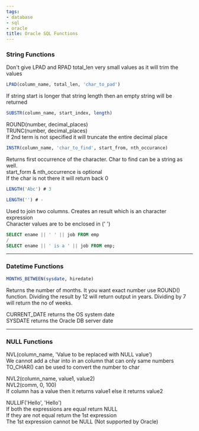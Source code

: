 ```yaml
---
tags:
- database
- sql
- oracle
title: Oracle SQL Functions
---
```


### String Functions

Don't give LPAD and RPAD total_len very small values as it will trim the values

````sql
LPAD(column_name, total_len, 'char_to_pad')
````

If string start is longer that string length then an empty string will be returned

````sql
SUBSTR(column_name, start_index, length)
````

ROUND(number, decimal_places)  
TRUNC(number, decimal_places)  
If 2nd term is not specified it will truncate the entire decimal place

````sql
INSTR(column_name, 'char_to_find', start_from, nth_occurance)
````

Returns first occurrence of the character. Char to find can be a string as well.  
start_form & nth_occurrence is optional  
If the char is not there it will return back 0

````sql
LENGTH('Abc') # 3

LENGTH('') # -
````

Used to join two columns. Creates an result which is an character expression  
Character values are to be enclosed in (' ')

````sql
SELECT ename || ' ' || job FROM emp
/
SELECT ename || ' is a ' || job FROM emp;
````

---

### Datetime Functions

````sql
MONTHS_BETWEEN(sysdate, hiredate)
````

Returns the number of months. It you want exact number use ROUND() function.  Dividing the result by 12 will return output in years. Dividing by 7 will return the no of weeks.

CURRENT_DATE returns the OS system date  
SYSDATE returns the Oracle DB server date

---

### NULL Functions

NVL(column_name, 'Value to be replaced with NULL value')  
We cannot add a char into in an column that can only same numbers  
TO_CHAR() can be used to convert the number to char

NVL2(column_name, value1, value2)  
NVL2(comm, 0, 100)  
If column has a value then it returns value1 else it returns value2

NULLIF('Hello', 'Hello')  
If both the expressions are equal return NULL  
If they are not equal return the 1st expression  
The 1st expression cannot be NULL (Not supported by Oracle)